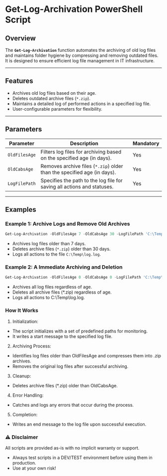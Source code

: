 # Get-Log-Archivation PowerShell Script

## Overview
The **`Get-Log-Archivation`** function automates the archiving of old log files and maintains folder hygiene by compressing and removing outdated files. It is designed to ensure efficient log file management in IT infrastructure.

---

## Features
- Archives old log files based on their age.
- Deletes outdated archive files (`*.zip`).
- Maintains a detailed log of performed actions in a specified log file.
- User-configurable parameters for flexibility.

---

## Parameters
| Parameter       | Description                                                                 | Mandatory |
|-----------------|-----------------------------------------------------------------------------|-----------|
| `OldFilesAge`   | Filters log files for archiving based on the specified age (in days).       | Yes       |
| `OldCabsAge`    | Removes archive files (`*.zip`) older than the specified age (in days).     | Yes       |
| `LogFilePath`   | Specifies the path to the log file for saving all actions and statuses.     | Yes       |

---

## Examples

### Example 1: Archive Logs and Remove Old Archives
```powershell
Get-Log-Archivation -OldFilesAge 7 -OldCabsAge 30 -LogFilePath 'C:\Temp\log.log'
```

- Archives log files older than 7 days.
- Deletes archive files (`*.zip`) older than 30 days.
- Logs all actions to the file `C:\Temp\log.log`.

### Example 2: A Immediate Archiving and Deletion
```powershell
Get-Log-Archivation -OldFilesAge 0 -OldCabsAge 0 -LogFilePath 'C:\Temp\log.log'
```

- Archives all log files regardless of age.
- Deletes all archive files (*.zip) regardless of age.
- Logs all actions to C:\Temp\log.log.

### How It Works

1. Initialization:
  - The script initializes with a set of predefined paths for monitoring.
  - It writes a start message to the specified log file.

2. Archiving Process:
  - Identifies log files older than OldFilesAge and compresses them into .zip archives.
  - Removes the original log files after successful archiving.

3. Cleanup:
  - Deletes archive files (*.zip) older than OldCabsAge.

4. Error Handling:
  - Catches and logs any errors that occur during the process.

5. Completion:
  - Writes an end message to the log file upon successful execution.

### ⚠️ Disclaimer

 All scripts are provided as-is with no implicit warranty or support.

- Always test scripts in a DEV/TEST environment before using them in production.
- Use at your own risk!